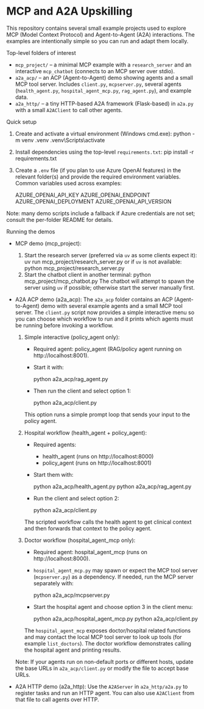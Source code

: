 # MCP and A2A Upskilling

This repository contains several small example projects used to explore MCP (Model Context Protocol) and Agent-to-Agent (A2A) interactions. The examples are intentionally simple so you can run and adapt them locally.

Top-level folders of interest

- `mcp_project/` – a minimal MCP example with a `research_server` and an interactive `mcp_chatbot` (connects to an MCP server over stdio).
- `a2a_acp/` – an ACP (Agent-to-Agent) demo showing agents and a small MCP tool server. Includes `client.py`, `mcpserver.py`, several agents (`health_agent.py`, `hospital_agent_mcp.py`, `rag_agent.py`), and example data.
- `a2a_http/` – a tiny HTTP-based A2A framework (Flask-based) in `a2a.py` with a small `A2AClient` to call other agents.

Quick setup

1. Create and activate a virtual environment (Windows cmd.exe):
   python -m venv .venv
   .venv\Scripts\activate

2. Install dependencies using the top-level `requirements.txt`:
   pip install -r requirements.txt

3. Create a `.env` file (if you plan to use Azure OpenAI features) in the relevant folder(s) and provide the required environment variables. Common variables used across examples:

   AZURE_OPENAI_API_KEY
   AZURE_OPENAI_ENDPOINT
   AZURE_OPENAI_DEPLOYMENT
   AZURE_OPENAI_API_VERSION

Note: many demo scripts include a fallback if Azure credentials are not set; consult the per-folder README for details.

Running the demos

- MCP demo (mcp_project):
  1. Start the research server (preferred via `uv` as some clients expect it):
     uv run mcp_project/research_server.py
     or if `uv` is not available:
     python mcp_project/research_server.py
  2. Start the chatbot client in another terminal:
     python mcp_project/mcp_chatbot.py
  The chatbot will attempt to spawn the server using `uv` if possible; otherwise start the server manually first.

- A2A ACP demo (a2a_acp):
  The `a2a_acp` folder contains an ACP (Agent-to-Agent) demo with several example agents and a small MCP tool server. The `client.py` script now provides a simple interactive menu so you can choose which workflow to run and it prints which agents must be running before invoking a workflow.

  1) Simple interactive (policy_agent only):
     - Required agent: policy_agent (RAG/policy agent running on http://localhost:8001).
     - Start it with:

       python a2a_acp/rag_agent.py

     - Then run the client and select option 1:

       python a2a_acp/client.py

     This option runs a simple prompt loop that sends your input to the policy agent.

  2) Hospital workflow (health_agent + policy_agent):
     - Required agents:
       - health_agent (runs on http://localhost:8000)
       - policy_agent (runs on http://localhost:8001)
     - Start them with:

       python a2a_acp/health_agent.py
       python a2a_acp/rag_agent.py

     - Run the client and select option 2:

       python a2a_acp/client.py

     The scripted workflow calls the health agent to get clinical context and then forwards that context to the policy agent.

  3) Doctor workflow (hospital_agent_mcp only):
     - Required agent: hospital_agent_mcp (runs on http://localhost:8000).
     - `hospital_agent_mcp.py` may spawn or expect the MCP tool server (`mcpserver.py`) as a dependency. If needed, run the MCP server separately with:

       python a2a_acp/mcpserver.py

     - Start the hospital agent and choose option 3 in the client menu:

       python a2a_acp/hospital_agent_mcp.py
       python a2a_acp/client.py

     The `hospital_agent_mcp` exposes doctor/hospital related functions and may contact the local MCP tool server to look up tools (for example `list_doctors`). The doctor workflow demonstrates calling the hospital agent and printing results.

  Note: If your agents run on non-default ports or different hosts, update the base URLs in `a2a_acp/client.py` or modify the file to accept base URLs.

- A2A HTTP demo (a2a_http):
  Use the `A2AServer` in `a2a_http/a2a.py` to register tasks and run an HTTP agent. You can also use `A2AClient` from that file to call agents over HTTP.
